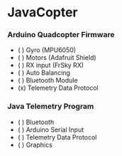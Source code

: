 # JavaCopter

### Arduino Quadcopter Firmware
- ( ) Gyro (MPU6050)
- ( ) Motors (Adafruit Shield)
- ( ) RX input (FrSky RX)
- ( ) Auto Balancing
- ( ) Bluetooth Module
- (x) Telemetry Data Protocol

### Java Telemetry Program
- ( ) Bluetooth
- ( ) Arduino Serial Input
- ( ) Telemetry Data Protocol
- ( ) Graphics
